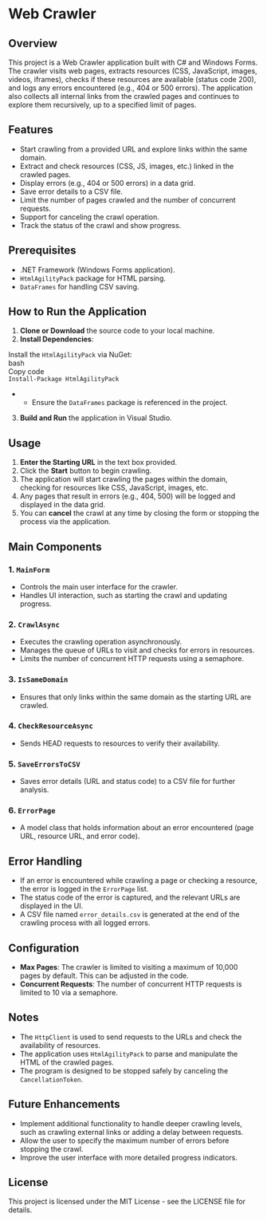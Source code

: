 # **Web Crawler** 

## **Overview**

This project is a Web Crawler application built with C\# and Windows Forms. The crawler visits web pages, extracts resources (CSS, JavaScript, images, videos, iframes), checks if these resources are available (status code 200), and logs any errors encountered (e.g., 404 or 500 errors). The application also collects all internal links from the crawled pages and continues to explore them recursively, up to a specified limit of pages.

## **Features**

* Start crawling from a provided URL and explore links within the same domain.  
* Extract and check resources (CSS, JS, images, etc.) linked in the crawled pages.  
* Display errors (e.g., 404 or 500 errors) in a data grid.  
* Save error details to a CSV file.  
* Limit the number of pages crawled and the number of concurrent requests.  
* Support for canceling the crawl operation.  
* Track the status of the crawl and show progress.

## **Prerequisites**

* .NET Framework (Windows Forms application).  
* `HtmlAgilityPack` package for HTML parsing.  
* `DataFrames` for handling CSV saving.

## **How to Run the Application**

1. **Clone or Download** the source code to your local machine.  
2. **Install Dependencies**:

Install the `HtmlAgilityPack` via NuGet:  
bash  
Copy code  
`Install-Package HtmlAgilityPack`

*   
  * Ensure the `DataFrames` package is referenced in the project.  
3. **Build and Run** the application in Visual Studio.

## **Usage**

1. **Enter the Starting URL** in the text box provided.  
2. Click the **Start** button to begin crawling.  
3. The application will start crawling the pages within the domain, checking for resources like CSS, JavaScript, images, etc.  
4. Any pages that result in errors (e.g., 404, 500\) will be logged and displayed in the data grid.  
5. You can **cancel** the crawl at any time by closing the form or stopping the process via the application.

## **Main Components**

### **1\. `MainForm`**

* Controls the main user interface for the crawler.  
* Handles UI interaction, such as starting the crawl and updating progress.

### **2\. `CrawlAsync`**

* Executes the crawling operation asynchronously.  
* Manages the queue of URLs to visit and checks for errors in resources.  
* Limits the number of concurrent HTTP requests using a semaphore.

### **3\. `IsSameDomain`**

* Ensures that only links within the same domain as the starting URL are crawled.

### **4\. `CheckResourceAsync`**

* Sends HEAD requests to resources to verify their availability.

### **5\. `SaveErrorsToCSV`**

* Saves error details (URL and status code) to a CSV file for further analysis.

### **6\. `ErrorPage`**

* A model class that holds information about an error encountered (page URL, resource URL, and error code).

## **Error Handling**

* If an error is encountered while crawling a page or checking a resource, the error is logged in the `ErrorPage` list.  
* The status code of the error is captured, and the relevant URLs are displayed in the UI.  
* A CSV file named `error_details.csv` is generated at the end of the crawling process with all logged errors.

## **Configuration**

* **Max Pages**: The crawler is limited to visiting a maximum of 10,000 pages by default. This can be adjusted in the code.  
* **Concurrent Requests**: The number of concurrent HTTP requests is limited to 10 via a semaphore.

## **Notes**

* The `HttpClient` is used to send requests to the URLs and check the availability of resources.  
* The application uses `HtmlAgilityPack` to parse and manipulate the HTML of the crawled pages.  
* The program is designed to be stopped safely by canceling the `CancellationToken`.

## **Future Enhancements**

* Implement additional functionality to handle deeper crawling levels, such as crawling external links or adding a delay between requests.  
* Allow the user to specify the maximum number of errors before stopping the crawl.  
* Improve the user interface with more detailed progress indicators.

## **License**

This project is licensed under the MIT License \- see the LICENSE file for details.

